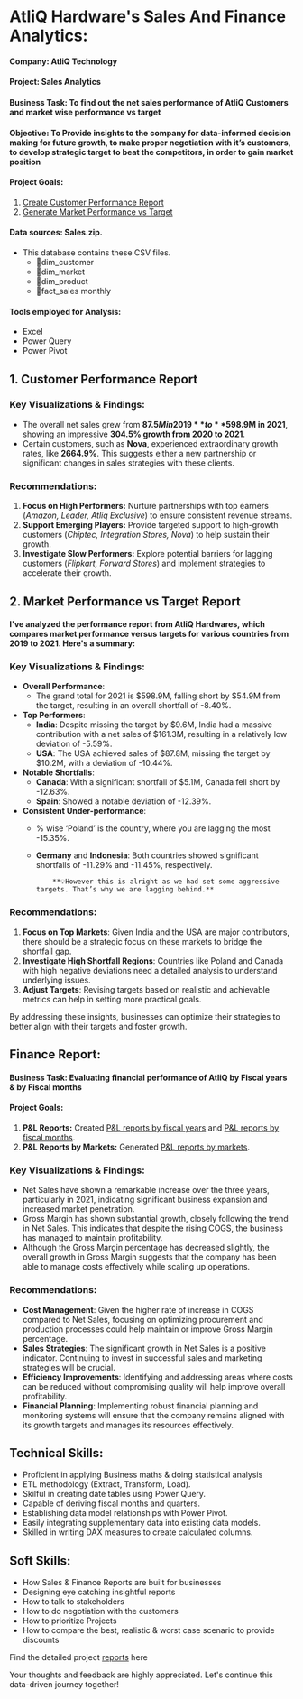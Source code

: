# AtliQ Hardware's Sales And Finance Analytics:

#### Company: AtliQ Technology

#### Project: Sales Analytics

#### Business Task: To find out the net sales performance of AtliQ Customers and market wise performance vs target

#### Objective: To Provide insights to the company for data-informed decision making for future growth, to make proper negotiation with it’s customers, to develop strategic target to beat the competitors, in order to gain market position

#### Project Goals:
1. [Create Customer Performance Report](https://github.com/himasprabhs/AtliQ-Sales-And-Finance-Analytics/blob/main/1.%20Customer%20Performance%20Report.pdf)
2. [Generate Market Performance vs Target](https://github.com/himasprabhs/AtliQ-Sales-And-Finance-Analytics/blob/main/2.%20Market%20Performance%20vs%20Target%20Report%20of%20AtliQ%20Hardwares..pdf)
   
#### Data sources: Sales.zip. 
+ This database contains these CSV files.
     * 🏨dim_customer
     * 🏨dim_market
     * 🏨dim_product
     * 🏨fact_sales monthly
       
#### Tools employed for Analysis: 
+ Excel
+ Power Query
+ Power Pivot

## 1. Customer Performance Report

### Key Visualizations & Findings:
- The overall net sales grew from **$87.5M in 2019** to **$598.9M in 2021**, showing an impressive **304.5% growth from 2020 to 2021**.
- Certain customers, such as **Nova**, experienced extraordinary growth rates, like **2664.9%**. This suggests either a new partnership or significant changes in sales strategies with these clients.

### Recommendations:
1. **Focus on High Performers:** Nurture partnerships with top earners (*Amazon, Leader, Atliq Exclusive*) to ensure consistent revenue streams.
2. **Support Emerging Players:** Provide targeted support to high-growth customers (*Chiptec, Integration Stores, Nova*) to help sustain their growth.
3. **Investigate Slow Performers:** Explore potential barriers for lagging customers (*Flipkart, Forward Stores*) and implement strategies to accelerate their growth.

## 2. Market Performance vs Target Report

#### I've analyzed the performance report from AtliQ Hardwares, which compares market performance versus targets for various countries from 2019 to 2021. Here's a summary:

### Key Visualizations & Findings:

- **Overall Performance**:
    - The grand total for 2021 is $598.9M, falling short by $54.9M from the target, resulting in an overall shortfall of -8.40%.
- **Top Performers**:
    - **India**: Despite missing the target by $9.6M, India had a massive contribution with a net sales of $161.3M, resulting in a relatively low deviation of -5.59%.
    - **USA**: The USA achieved sales of $87.8M, missing the target by $10.2M, with a deviation of -10.44%.
- **Notable Shortfalls**:
    - **Canada**: With a significant shortfall of $5.1M, Canada fell short by -12.63%.
    - **Spain**: Showed a notable deviation of -12.39%.
- **Consistent Under-performance**:
    - % wise ‘Poland’ is the country, where you are lagging the most -15.35%.
    - **Germany** and **Indonesia**: Both countries showed significant shortfalls of -11.29% and -11.45%, respectively.

              **💡However this is alright as we had set some aggressive targets. That’s why we are lagging behind.**

### Recommendations:
1. **Focus on Top Markets**: Given India and the USA are major contributors, there should be a strategic focus on these markets to bridge the shortfall gap.
2. **Investigate High Shortfall Regions**: Countries like Poland and Canada with high negative deviations need a detailed analysis to understand underlying issues.
3. **Adjust Targets**: Revising targets based on realistic and achievable metrics can help in setting more practical goals.

By addressing these insights, businesses can optimize their strategies to better align with their targets and foster growth.


## Finance Report:

#### **Business Task:** Evaluating financial performance of AtliQ by Fiscal years & by Fiscal months

#### **Project Goals:**

1. **P&L Reports:** Created [P&L reports by fiscal years](https://github.com/himasprabhs/AtliQ-Sales-And-Finance-Analytics/blob/main/4.%20P%26L%20Statement%20by%20Fiscal%20Years.pdf) and [P&L reports by fiscal months](https://github.com/himasprabhs/AtliQ-Sales-And-Finance-Analytics/blob/main/3.%20P%26L%20Statement%20by%20Fiscal%20Months.pdf).
2. **P&L Reports by Markets:** Generated [P&L reports by markets](https://github.com/himasprabhs/AtliQ-Sales-And-Finance-Analytics/blob/main/5.%20P%26L%20Statement%20by%20Markets.pdf).

### Key Visualizations & Findings:

- Net Sales have shown a remarkable increase over the three years, particularly in 2021, indicating significant business expansion and increased market penetration.
- Gross Margin has shown substantial growth, closely following the trend in Net Sales. This indicates that despite the rising COGS, the business has managed to maintain profitability.
- Although the Gross Margin percentage has decreased slightly, the overall growth in Gross Margin suggests that the company has been able to manage costs effectively while scaling up operations.

### Recommendations:

- **Cost Management**: Given the higher rate of increase in COGS compared to Net Sales, focusing on optimizing procurement and production processes could help maintain or improve Gross Margin percentage.
- **Sales Strategies**: The significant growth in Net Sales is a positive indicator. Continuing to invest in successful sales and marketing strategies will be crucial.
- **Efficiency Improvements**: Identifying and addressing areas where costs can be reduced without compromising quality will help improve overall profitability.
- **Financial Planning**: Implementing robust financial planning and monitoring systems will ensure that the company remains aligned with its growth targets and manages its resources effectively.

## **Technical Skills:**

- Proficient in applying Business maths & doing statistical analysis
- ETL methodology (Extract, Transform, Load).
- Skilful in creating date tables using Power Query.
- Capable of deriving fiscal months and quarters.
- Establishing data model relationships with Power Pivot.
- Easily integrating supplementary data into existing data models.
- Skilled in writing DAX measures to create calculated columns.

## **Soft Skills:**

- How Sales & Finance Reports are built for businesses
- Designing eye catching insightful reports
- How to talk to stakeholders
- How to do negotiation with the customers
- How to prioritize Projects
- How to compare the best, realistic & worst case scenario to provide discounts

Find the detailed project [reports](https://github.com/himasprabhs/AtliQ-Sales-And-Finance-Analytics) here

Your thoughts and feedback are highly appreciated. Let's continue this data-driven journey together!
